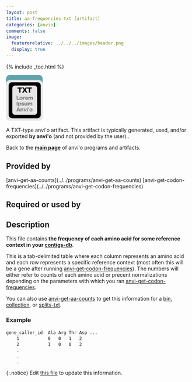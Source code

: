 ```yaml
---
layout: post
title: aa-frequencies-txt [artifact]
categories: [anvio]
comments: false
image:
  featurerelative: ../../../images/header.png
  display: true
---
```



{% include _toc.html %}


<img src="../../images/icons/TXT.png" alt="TXT" style="width:100px; border:none" />

A TXT-type anvi'o artifact. This artifact is typically generated, used, and/or exported **by anvi'o** (and not provided by the user)..

Back to the **[main page](../../)** of anvi'o programs and artifacts.

## Provided by


<p style="text-align: left" markdown="1"><span class="artifact-p">[anvi-get-aa-counts](../../programs/anvi-get-aa-counts)</span> <span class="artifact-p">[anvi-get-codon-frequencies](../../programs/anvi-get-codon-frequencies)</span></p>


## Required or used by

<p style="text-align: left" markdown="1"></p>

## Description

This file contains **the frequency of each amino acid for some reference context in your <span class="artifact-n">[contigs-db](/software/anvio/help/artifacts/contigs-db)</span>**.  

This is a tab-delimited table where each column represents an amino acid and each row represents a specific reference context (most often this will be a gene after running <span class="artifact-n">[anvi-get-codon-frequencies](/software/anvio/help/programs/anvi-get-codon-frequencies)</span>). The numbers will either refer to counts of each amino acid or precent normalizations depending on the parameters with which you ran <span class="artifact-n">[anvi-get-codon-frequencies](/software/anvio/help/programs/anvi-get-codon-frequencies)</span>. 

You can also use <span class="artifact-n">[anvi-get-aa-counts](/software/anvio/help/programs/anvi-get-aa-counts)</span> to get this information for a <span class="artifact-n">[bin](/software/anvio/help/artifacts/bin)</span>, <span class="artifact-n">[collection](/software/anvio/help/artifacts/collection)</span>, or <span class="artifact-n">[splits-txt](/software/anvio/help/artifacts/splits-txt)</span>. 

### Example

    gene_caller_id  Ala Arg Thr Asp ...
        1           0   0   1   2
        2           1   0   0   2
        .
        .
        .


{:.notice}
Edit [this file](https://github.com/merenlab/anvio/tree/master/anvio/docs/artifacts/aa-frequencies-txt.md) to update this information.

